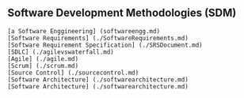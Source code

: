 ## Software Development Methodologies (SDM)

	[a Software Enggineering] (softwareengg.md)
    [Software Requirements] (./SoftwareRequirements.md)
    [Software Requirement Specification] (./SRSDocument.md)
    [SDLC] (./agilevswaterfall.md)
    [Agile] (./agile.md)
    [Scrum] (./scrum.md)
    [Source Control] (./sourcecontrol.md)
    [Software Architecture] (./softwarearchitecture.md)
    [Software Architecture] (./softwarearchitecture.md)    
